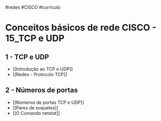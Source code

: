 #redes #CISCO #curriculo 
# Conceitos básicos de rede CISCO - 15_TCP e UDP

## 1 - TCP e UDP

- [[Introdução ao TCP e UDP]]
- [[Redes - Protocolo TCP]]

## 2 - Números de portas

- [[Números de portas TCP e UDP]]
- [[Pares de soquetes]]
- [[O Comando netstat]]










































